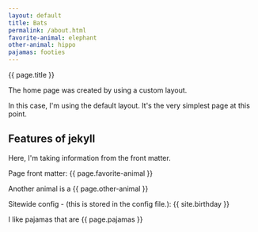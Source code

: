 ```yaml
---
layout: default
title: Bats
permalink: /about.html
favorite-animal: elephant
other-animal: hippo
pajamas: footies
---
```


{{ page.title }}

The home page was created by using a custom layout.

In this case, I'm using the default layout. It's the very simplest page at this point.

## Features of jekyll

Here, I'm taking information from the front matter.

Page front matter: {{ page.favorite-animal }}

Another animal is a {{ page.other-animal }}

Sitewide config - (this is stored in the config file.): {{ site.birthday }}

I like pajamas that are {{ page.pajamas }}
